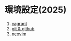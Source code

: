 # 環境設定(2025)

1. [vagrant](./vagrant/README.md)
2. [git & github](./git/README.md)
3. [neovim](./neovim/README.md)
